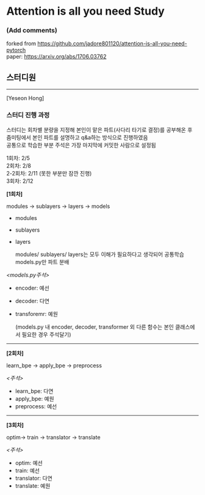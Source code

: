 # Attention is all you need Study  
### (Add comments)
forked from https://github.com/jadore801120/attention-is-all-you-need-pytorch  
paper: https://arxiv.org/abs/1706.03762

## 스터디원
---
[Yeseon Hong] 



### 스터디 진행 과정
스터디는 회차별 분량을 지정해 본인이 맡은 파트(사다리 타기로 결정)를 공부해온 후  
줌미팅에서 본인 파트를 설명하고 q&a하는 방식으로 진행하였음  
공통으로 학습한 부분 주석은 가장 마지막에 커밋한 사람으로 설정됨


1회차: 2/5  
2회차: 2/8  
2-2회차: 2/11 (못한 부분만 잠깐 진행)  
3회차: 2/12

**[1회차]**  

modules -> sublayers -> layers -> models
- modules
- sublayers
- layers

  modules/ sublayers/ layers는 모두 이해가 필요하다고 생각되어 공통학습
  models.py만 파트 분배
  
*<models.py주석>*
- encoder: 예선
- decoder: 다연
- transforemr: 예원

  (models.py 내 encoder, decoder, transformer 외 다른 함수는 본인 클래스에서 필요한 경우 주석달기)
---

**[2회차]**  

learn_bpe -> apply_bpe -> preprocess

*<주석>*
- learn_bpe: 다연
- apply_bpe: 예원
- preprocess: 예선
----

**[3회차]**  

optim-> train -> translator -> translate

*<주석>*
- optim: 예선
- train: 예선
- translator: 다연
- translate: 예원

  
